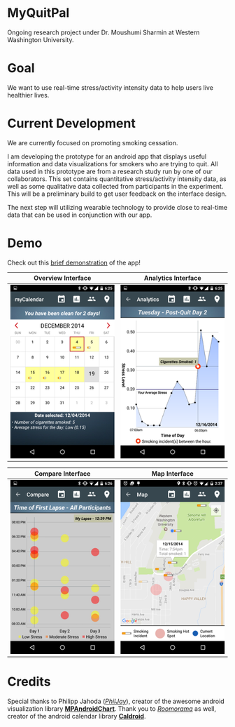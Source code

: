 # MyQuitPal
Ongoing research project under Dr. Moushumi Sharmin at Western Washington University.

# Goal
We want to use real-time stress/activity intensity data to help users live healthier lives.

# Current Development
We are currently focused on promoting smoking cessation.

I am developing the prototype for an android app that displays useful information and data visualizations for smokers who are trying to quit. All data used in this prototype are from a research study run by one of our collaborators. This set contains quantitative stress/activity intensity data, as well as some qualitative data collected from participants in the experiment. This will be a preliminary build to get user feedback on the interface design.

The next step will utilizing wearable technology to provide close to real-time data that can be used in conjunction with our app.

# Demo
Check out this <a href="https://www.youtube.com/watch?v=siVb0rgJQ-g">brief demonstration</a> of the app!


|Overview Interface   |Analytics Interface   |
|:---:|:---:|
|[![ScreenShot](https://github.com/webert3/MyQuitPal/blob/master/screenshots/overview.png)](https://www.youtube.com/watch?v=3kSD3-wXqIg)    |[![ScreenShot](https://github.com/webert3/MyQuitPal/blob/master/screenshots/analytics.png)](https://www.youtube.com/watch?v=3kSD3-wXqIg)    |

|Compare Interface   |Map Interface   |
|:---:|:---:|
|[![ScreenShot](https://github.com/webert3/MyQuitPal/blob/master/screenshots/compare.png)](https://www.youtube.com/watch?v=3kSD3-wXqIg)    											|[![ScreenShot](https://github.com/webert3/MyQuitPal/blob/master/screenshots/map.png)](https://www.youtube.com/watch?v=3kSD3-wXqIg)    |


# Credits
Special thanks to Philipp Jahoda (<a href="https://github.com/PhilJay"><em>PhilJay</em></a>), creator of the awesome android visualization library <a href="https://github.com/PhilJay/MPAndroidChart"><b>MPAndroidChart</b></a>. Thank you to <a href="https://github.com/roomorama"><em>Roomorama</em></a> as well, creator of the android calendar library <a href="https://github.com/roomorama/Caldroid"><b>Caldroid</b></a>.

